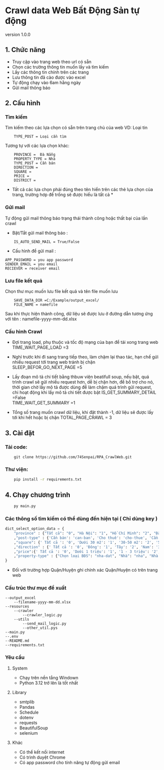# Crawl data Web Bất Động Sản tự động
version 1.0.0

## 1. Chức năng
- Truy cập vào trang web theo url có sẵn
- Chọn các trường thông tin muốn lấy và tìm kiếm 
- Lấy các thông tin chính trên các trang
- Lưu thông tin đã cào được vào excel
- Tự động chạy vào 6am hằng ngày 
- Gửi mail thông báo 

## 2. Cấu hình
### Tìm kiếm 
Tìm kiếm theo các lựa chọn có sẵn trên trang chủ của web
VD: Loại tin 
```.env 
    TYPE_POST = Loại cần tìm 
```
Tương tự với các lựa chọn khác: 
``` .env
    PROVINCE =  Đà Nẵng 
    PROPERTY_TYPE = Nhà
    TYPE_POST = Cần bán
    DIRECTION = 
    SQUARE = 
    PRICE = 
    DISTRICT = 
```
* Tất cả các lựa chọn phải đúng theo tên hiển trên các thẻ lựa chọn của trang, trường hơp để trống sẽ được hiểu là tất cả  *

### Gửi mail 
Tự động gửi mail thông báo trạng thái thành công hoặc thất bại của lần crawl 
- Bật/Tắt gửi mail thông báo :
``` .env
    IS_AUTO_SEND_MAIL = True/False
```
- Cấu hình để gửi mail :
``` .env
APP_PASSWORD = you app password
SENDER_EMAIL = you email 
RECIEVER = receiver email 
```

### Lưu file kết quả 
Chọn thư mục muốn lưu file kết quả và tên file muốn lưu
``` .env
    SAVE_DATA_DIR =C:/Example/output_excel/
    FILE_NAME = namefile
```
Sau khi thực hiện thành công, dữ liệu sẽ được lưu ở đường dẫn tương ứng với tên : namefile-yyyy-mm-dd.xlsx

### Cấu hình Crawl 
- Đợi trang load, phụ thuộc và tốc độ mạng của bạn để tải xong trang web  
    TIME_WAIT_PAGE_LOAD =3 
- Nghỉ trước khi đi sang trang tiếp theo, làm chậm lại thao tác, hạn chế gửi nhiều request tới trang web tránh bị chặn
    SLEEP_BEFOR_GO_NEXT_PAGE =5
- Lấy đoạn mô tả chi tiết bằng thbuw viện beatifull soup, nếu bật, quá trình crawl sẽ gửi nhiều request hơn, dễ bị chặn hơn, để bổ trợ cho nó, thời gian chờ lấy mô tả được dùng để làm chậm quá trình gửi request, chi hoạt động khi lấy mô tả chi tiết được bật
    IS_GET_SUMMARY_DETAIL =False  
    TIME_WAIT_GET_SUMMARY =1   

- Tổng số trang muốn crawl dữ liệu, khi đặt thành -1, dữ liệu sẽ được lấy tới khi hết hoặc bị chặn 
    TOTAL_PAGE_CRAWL = 3 

## 3. Cài đặt 
### Tải code:
```
    git clone https://github.com/74Senpai/RPA_CrawlWeb.git
```
### Thư viện:
```cmd 
    pip install -r requirements.txt
```

## 4. Chạy chương trình 
```cmd
    py main.py
```

### Các thông số  tìm kiếm có thể dùng đến hiện tại ( Chỉ dùng key )
``` py
dict_select_option_data = {
    "province" : {"Tất cả": "0", "Hà Nội": "1", "Hồ Chí Minh": "2", "Đà Nẵng": "3", "Hải Phòng": "4", "Cần Thơ": "5", "An Giang": "6", "Bà Rịa Vũng Tàu": "7", "Bạc Liêu": "8", "Bắc Kạn": "9", "Bắc Giang": "10", "Bắc Ninh": "12", "Bến Tre": "13", "Bình Dương": "14", "Bình Định": "15", "Bình Phước": "16", "Bình Thuận": "17", "Cà Mau": "18", "Cao Bằng": "19", "Đắk Lắk": "20", "Đăk Nông": "21", "Điện Biên": "22", "Đồng Nai": "23", "Đồng Tháp": "24", "Gia Lai": "25", "Hà Giang": "26", "Hà Nam": "27", "Hà Tĩnh": "28", "Hải Dương": "11", "Hậu Giang": "29", "Hòa Bình": "30", "Hưng Yên": "31", "Khánh Hòa": "32", "Kiên Giang": "33", "Kon Tum": "34", "Lai Châu": "35", "Lâm Đồng": "36", "Lạng Sơn": "37", "Lào Cai": "38", "Long An": "39", "Nam Định": "40", "Nghệ An": "41", "Ninh Bình": "42", "Ninh Thuận": "43", "Phú Thọ": "44", "Phú Yên": "45", "Quảng Bình": "46", "Quảng Nam": "47", "Quảng Ngãi": "48", "Quảng Ninh": "49", "Quảng Trị": "50", "Sóc Trăng": "51", "Sơn La": "52", "Tây Ninh": "53", "Thái Bình": "54", "Thái Nguyên": "55", "Thanh Hóa": "56", "Thừa Thiên-Huế": "57", "Tiền Giang": "58", "Trà Vinh": "59", "Tuyên Quang": "60", "Vĩnh Long": "61", "Vĩnh Phúc": "62", "Yên Bái": "63"}
    ,"post-type" : {'Cần bán': 'can-ban', 'Cho thuê': 'cho-thue', 'Cần mua': 'can-mua', 'Cần thuê': 'can-thue'}
    ,"square": {' Tất cả ': '0', 'Dưới 30 m2': '1', '30-50 m2': '2', '50-70 m2': '3', '70-100 m2': '4', '100-150 m2': '5', '150-200 m2': '6', '200-250 m2': '7', '250-300 m2': '8', '300-350 m2': '9', '350-400 m2': '10', '400-600 m2': '11', '600-800 m2': '12', '800-1000 m2': '13', 'Trên 1000 m2': '14'}
    ,"direction" : {' Tất cả ': '0', 'Đông': '1', 'Tây': '2', 'Nam': '3', 'Bắc': '4', 'Đông Nam': '5', 'Đông Bắc': '6', 'Tây Nam': '7', 'Tây Bắc': '8'}
    ,"price":{' Tất cả ': '0', 'Dưới 1 triệu': '1', '1 - 3 triệu': '2', '3 - 5 triệu': '3', '5 - 10 triệu': '4', '10 - 15 triệu': '5', '15 - 20 triệu': '6', '20 - 30 triệu': '7', '30 - 40 triệu': '8', '40 - 60 triệu': '9', '60 - 80 triệu': '10', '80 - 100 triệu': '11', '100 - 300 triệu': '12', '300 - 500 triệu': '13', '500 - 800 triệu': '14', '800 - 1 tỷ': '15', '1 - 2 tỷ': '16', '2 - 3 tỷ': '17', '3 - 4 tỷ': '18', '4 - 6 tỷ': '19', '6 - 8 tỷ': '20', '8 - 10 tỷ': '21', '10 - 15 tỷ': '22', '15 - 20 tỷ': '23', '20 - 30 tỷ': '24', '30 - 60 tỷ': '25', 'Trên 60 tỷ': '26'}
    ,"property-type" : {"Chọn loại BĐS": "nha-dat", "Nhà": "nha", "Nhà mặt tiền": "nha-mat-tien", " Nhà trong hẻm": "nha-trong-hem", "Biệt thự, nhà liền kề": "biet-thu-nha-lien-ke", "Căn hộ chung cư": "can-ho-chung-cu", "Phòng trọ, nhà trọ": "phong-tro-nha-tro", "Văn phòng": "van-phong", "Kho, xưởng": "kho-xuong", "Nhà hàng, khách sạn": "nha-hang-khach-san", "Shop, kiot, quán": "shop-kiot-quan", "Trang trại": "trang-trai", "Mặt bằng": "mat-bang", "Đất thổ cư, đất ở": "dat-tho-cu-dat-o", "Đất nền, liền kề, đất dự án": "dat-nen-lien-ke-dat-du-an", "Đất nông, lâm nghiệp": "dat-nong-lam-nghiep", "Các loại khác": "cac-loai-khac"}
}
```
- Đối với trường hợp Quận/Huyện ghi chính xác Quận/Huyện có trên trang web 

### Cấu trúc thư mục đề xuất 
    --output_excel
        --filename-yyyy-mm-dd.xlsx 
    --resources 
        --crawler
            --crawler_logic.py
        --utils 
            --send_mail_logic.py
            --other_util.pys
    --main.py
    --.env
    --README.md
    --requirements.txt 

### Yêu cầu 
1. System
    - Chạy trên nền tẳng Windown 
    - Python 3.12 trở lên là tốt nhất

2. Library 
    - smtplib 
    - Pandas 
    - Schedule 
    - dotenv 
    - requests 
    - BeautifulSoup
    - selenium

3. Khác  
    - Có thể kết nối internet  
    - Có trình duyệt  Chrome 
    - Có app password cho tính năng tự động gửi email  


